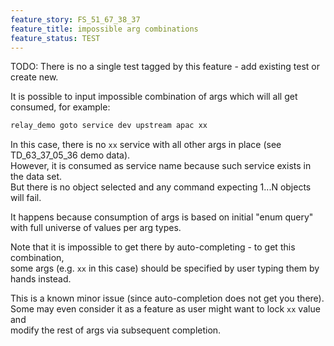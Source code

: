 ```yaml
---
feature_story: FS_51_67_38_37
feature_title: impossible arg combinations
feature_status: TEST
---
```


TODO: There is no a single test tagged by this feature - add existing test or create new.

It is possible to input impossible combination of args which will all get consumed, for example:

```sh
relay_demo goto service dev upstream apac xx
```

In this case, there is no `xx` service with all other args in place (see TD_63_37_05_36 demo data).<br/>
However, it is consumed as service name because such service exists in the data set.<br/>
But there is no object selected and any command expecting 1...N objects will fail.

It happens because consumption of args is based on initial "enum query" with full universe of values per arg types.

Note that it is impossible to get there by auto-completing - to get this combination,<br/>
some args (e.g. `xx` in this case) should be specified by user typing them by hands instead.

This is a known minor issue (since auto-completion does not get you there).<br/>
Some may even consider it as a feature as user might want to lock `xx` value and<br/>
modify the rest of args via subsequent completion.
